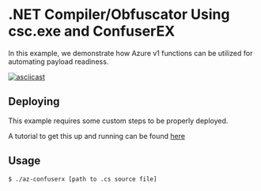 <!--
title: 'Azure ConfuserEX ().NET Compiler/Obfuscator)'
description: 'In this example, we demonstrate how Azure v1 functions can be utilized for automating payload readiness.'
layout: Doc
framework: v1
platform: Azure
language: nodeJS
authorLink: 'https://github.com/gabemarshall'
authorName: 'Gabe Marshall'
-->
# .NET Compiler/Obfuscator Using csc.exe and ConfuserEX

In this example, we demonstrate how Azure v1 functions can be utilized for automating payload readiness.

[![asciicast](https://asciinema.org/a/250261.svg)](https://asciinema.org/a/250261)


## Deploying

This example requires some custom steps to be properly deployed. 

A tutorial to get this up and running can be found [here](https://www.notion.so/jumpm4n/Azure-ConfuserEx-az-confuserx-0e714d6486264d39a66b54626c4e23c1)

## Usage

```bash
$ ./az-confuserx [path to .cs source file]
```
